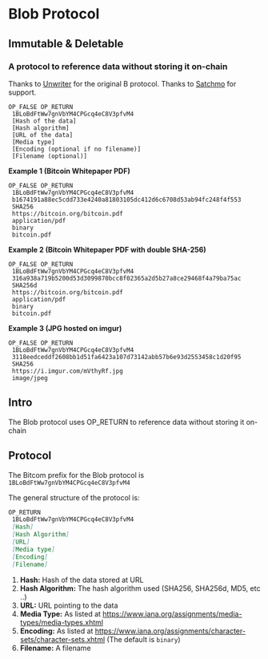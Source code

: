 
# Blob Protocol
## Immutable & Deletable
### A protocol to reference data without storing it on-chain

Thanks to [Unwriter](https://github.com/unwriter) for the original B protocol.
Thanks to [Satchmo](https://github.com/rohenaz) for support.

```
OP_FALSE OP_RETURN
 1BLoBdFtWw7gnVbYM4CPGcq4eC8V3pfvM4
 [Hash of the data]
 [Hash algorithm]
 [URL of the data]
 [Media type]
 [Encoding (optional if no filename)]
 [Filename (optional)]
```


**Example 1 (Bitcoin Whitepaper PDF)**

```
OP_FALSE OP_RETURN
 1BLoBdFtWw7gnVbYM4CPGcq4eC8V3pfvM4
 b1674191a88ec5cdd733e4240a81803105dc412d6c6708d53ab94fc248f4f553
 SHA256
 https://bitcoin.org/bitcoin.pdf
 application/pdf
 binary
 bitcoin.pdf
```

**Example 2 (Bitcoin Whitepaper PDF with double SHA-256)**

```
OP_FALSE OP_RETURN
 1BLoBdFtWw7gnVbYM4CPGcq4eC8V3pfvM4
 316a938a719b5200d53d3099870bcc8f02365a2d5b27a8ce29468f4a79ba75ac
 SHA256d
 https://bitcoin.org/bitcoin.pdf
 application/pdf
 binary
 bitcoin.pdf
```

**Example 3 (JPG hosted on imgur)**

```
OP_FALSE OP_RETURN
 1BLoBdFtWw7gnVbYM4CPGcq4eC8V3pfvM4
 3118eedceddf2608bb1d51fa6423a107d73142abb57b6e93d2553458c1d20f95
 SHA256
 https://i.imgur.com/mVthyRf.jpg
 image/jpeg
```

## Intro

The Blob protocol uses OP_RETURN to reference data without storing it on-chain

## Protocol

The Bitcom prefix for the Blob protocol is `1BLoBdFtWw7gnVbYM4CPGcq4eC8V3pfvM4`

The general structure of the protocol is:

```markdown
OP_RETURN
 1BLoBdFtWw7gnVbYM4CPGcq4eC8V3pfvM4
 [Hash]
 [Hash Algorithm]
 [URL]
 [Media type]
 [Encoding]
 [Filename]
```

1. **Hash:** Hash of the data stored at URL
2. **Hash Algorithm:** The hash algorithm used (SHA256, SHA256d, MD5, etc ..)
3. **URL:** URL pointing to the data
4. **Media Type:** As listed at https://www.iana.org/assignments/media-types/media-types.xhtml
5. **Encoding:** As listed at https://www.iana.org/assignments/character-sets/character-sets.xhtml (The default is `binary`)
6. **Filename:** A filename
